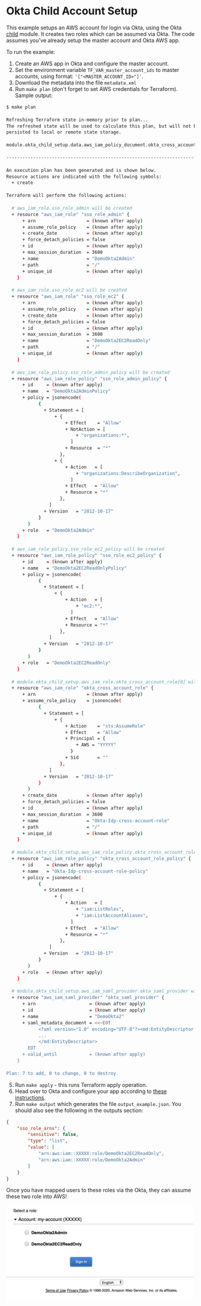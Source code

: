# Okta Child Account Setup

This example setups an AWS account for login via Okta, using the Okta  [child](../../modules/child) module. It creates two roles which can be assumed via Okta. 
The code assumes you've already setup the master account and Okta AWS app.

To run the example:
1) Create an AWS app in Okta and configure the master account.
2) Set the environment variable `TF_VAR_master_account_ids` to master accounts, using format: `'["<MASTER_ACCOUNT_ID>"]'`.
3) Download the metadata into the file `metadata.xml`
4) Run `make plan` (don't forget to set AWS credentials for Terraform). Sample output:

```bash
$ make plan

Refreshing Terraform state in-memory prior to plan...
The refreshed state will be used to calculate this plan, but will not be
persisted to local or remote state storage.

module.okta_child_setup.data.aws_iam_policy_document.okta_cross_account_role_assume_policy: Refreshing state...

------------------------------------------------------------------------

An execution plan has been generated and is shown below.
Resource actions are indicated with the following symbols:
  + create

Terraform will perform the following actions:

  # aws_iam_role.sso_role_admin will be created
  + resource "aws_iam_role" "sso_role_admin" {
      + arn                   = (known after apply)
      + assume_role_policy    = (known after apply)
      + create_date           = (known after apply)
      + force_detach_policies = false
      + id                    = (known after apply)
      + max_session_duration  = 3600
      + name                  = "DemoOkta2Admin"
      + path                  = "/"
      + unique_id             = (known after apply)
    }

  # aws_iam_role.sso_role_ec2 will be created
  + resource "aws_iam_role" "sso_role_ec2" {
      + arn                   = (known after apply)
      + assume_role_policy    = (known after apply)
      + create_date           = (known after apply)
      + force_detach_policies = false
      + id                    = (known after apply)
      + max_session_duration  = 3600
      + name                  = "DemoOkta2EC2ReadOnly"
      + path                  = "/"
      + unique_id             = (known after apply)
    }

  # aws_iam_role_policy.sso_role_admin_policy will be created
  + resource "aws_iam_role_policy" "sso_role_admin_policy" {
      + id     = (known after apply)
      + name   = "DemoOkta2AdminPolicy"
      + policy = jsonencode(
            {
              + Statement = [
                  + {
                      + Effect    = "Allow"
                      + NotAction = [
                          + "organizations:*",
                        ]
                      + Resource  = "*"
                    },
                  + {
                      + Action   = [
                          + "organizations:DescribeOrganization",
                        ]
                      + Effect   = "Allow"
                      + Resource = "*"
                    },
                ]
              + Version   = "2012-10-17"
            }
        )
      + role   = "DemoOkta2Admin"
    }

  # aws_iam_role_policy.sso_role_ec2_policy will be created
  + resource "aws_iam_role_policy" "sso_role_ec2_policy" {
      + id     = (known after apply)
      + name   = "DemoOkta2EC2ReadOnlyPolicy"
      + policy = jsonencode(
            {
              + Statement = [
                  + {
                      + Action   = [
                          + "ec2:*",
                        ]
                      + Effect   = "Allow"
                      + Resource = "*"
                    },
                ]
              + Version   = "2012-10-17"
            }
        )
      + role   = "DemoOkta2EC2ReadOnly"
    }

  # module.okta_child_setup.aws_iam_role.okta_cross_account_role[0] will be created
  + resource "aws_iam_role" "okta_cross_account_role" {
      + arn                   = (known after apply)
      + assume_role_policy    = jsonencode(
            {
              + Statement = [
                  + {
                      + Action    = "sts:AssumeRole"
                      + Effect    = "Allow"
                      + Principal = {
                          + AWS = "YYYYY"
                        }
                      + Sid       = ""
                    },
                ]
              + Version   = "2012-10-17"
            }
        )
      + create_date           = (known after apply)
      + force_detach_policies = false
      + id                    = (known after apply)
      + max_session_duration  = 3600
      + name                  = "Okta-Idp-cross-account-role"
      + path                  = "/"
      + unique_id             = (known after apply)
    }

  # module.okta_child_setup.aws_iam_role_policy.okta_cross_account_role_policy[0] will be created
  + resource "aws_iam_role_policy" "okta_cross_account_role_policy" {
      + id     = (known after apply)
      + name   = "Okta-Idp-cross-account-role-policy"
      + policy = jsonencode(
            {
              + Statement = [
                  + {
                      + Action   = [
                          + "iam:ListRoles",
                          + "iam:ListAccountAliases",
                        ]
                      + Effect   = "Allow"
                      + Resource = "*"
                    },
                ]
              + Version   = "2012-10-17"
            }
        )
      + role   = (known after apply)
    }

  # module.okta_child_setup.aws_iam_saml_provider.okta_saml_provider will be created
  + resource "aws_iam_saml_provider" "okta_saml_provider" {
      + arn                    = (known after apply)
      + id                     = (known after apply)
      + name                   = "DemoOkta2"
      + saml_metadata_document = <<~EOT
            <?xml version="1.0" encoding="UTF-8"?><md:EntityDescriptor entityID="http://www.okta.com/..." 
            ...
            </md:EntityDescriptor>
        EOT
      + valid_until            = (known after apply)
    }

Plan: 7 to add, 0 to change, 0 to destroy.
```

5) Run `make apply` -  this runs Terraform apply operation.
6) Head over to Okta and configure your app according to [these instructions](https://saml-doc.okta.com/SAML_Docs/How-to-Configure-SAML-2.0-for-Amazon-Web-Service#A-step4). 
7) Run `make output` which generates the file `output_example.json`. You should also see the following in the outputs section:

```json
{
    "sso_role_arns": {
        "sensitive": false,
        "type": "list",
        "value": [
            "arn:aws:iam::XXXXX:role/DemoOkta2EC2ReadOnly",
            "arn:aws:iam::XXXXX:role/DemoOkta2Admin"
        ]
    }
}
```
Once you have mapped users to these roles via the Okta, they can assume these two role into AWS!

<img width="500px" src="../../img/aws_login_2.png"/>

